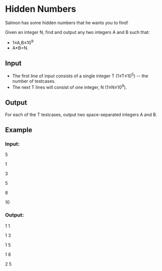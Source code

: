 # Hidden Numbers

Salmon has some hidden numbers that he wants you to find!

Given an integer N, find and output any two integers A and B such that:

- 1≤A,B≤10<sup>9</sup>
- A*B=N.

## Input

- The first line of input consists of a single integer T (1≤T≤10<sup>5</sup>) -- the number of testcases.
- The next T lines will consist of one integer, N (1≤N≤10<sup>9</sup>).

## Output

For each of the T testcases, output two space-separated integers A and B.

## Example

### Input:

5

1

3

5

8

10

### Output:

1 1

1 3

1 5

1 8

2 5
